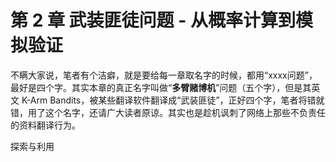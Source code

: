 # 第 2 章  武装匪徒问题 - 从概率计算到模拟验证

不瞒大家说，笔者有个洁癖，就是要给每一章取名字的时候，都用“xxxx问题”，最好是四个字。其实本章的真正名字叫做“**多臂赌博机**”问题（五个字），但是其英文 K-Arm Bandits，被某些翻译软件翻译成“武装匪徒”，正好四个字，笔者将错就错，用了这个名字，还请广大读者原谅。其实也是趁机讽刺了网络上那些不负责任的资料翻译行为。

探索与利用
